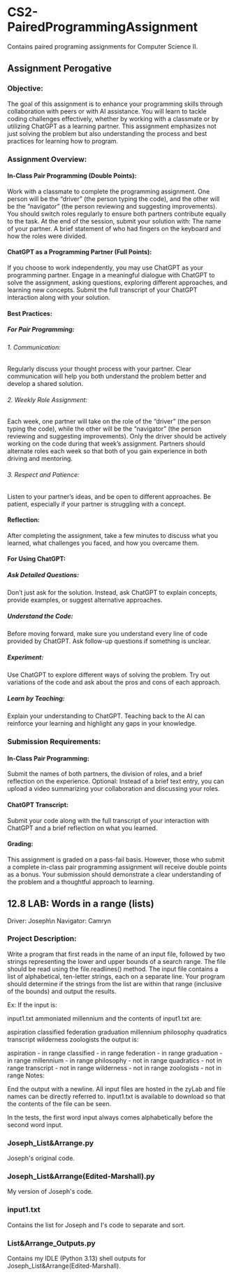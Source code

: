 # CS2-PairedProgrammingAssignment
Contains paired programing assignments for Computer Science II.

## Assignment Perogative
### Objective:
The goal of this assignment is to enhance your programming skills through collaboration with peers or with AI assistance. You will learn to tackle coding challenges effectively, whether by working with a classmate or by utilizing ChatGPT as a learning partner. This assignment emphasizes not just solving the problem but also understanding the process and best practices for learning how to program.

### Assignment Overview:

#### In-Class Pair Programming (Double Points):
Work with a classmate to complete the programming assignment.
One person will be the “driver” (the person typing the code), and the other will be the “navigator” (the person reviewing and suggesting improvements).
You should switch roles regularly to ensure both partners contribute equally to the task.
At the end of the session, submit your solution with:
The name of your partner.
A brief statement of who had fingers on the keyboard and how the roles were divided.
#### ChatGPT as a Programming Partner (Full Points):
If you choose to work independently, you may use ChatGPT as your programming partner.
Engage in a meaningful dialogue with ChatGPT to solve the assignment, asking questions, exploring different approaches, and learning new concepts.
Submit the full transcript of your ChatGPT interaction along with your solution.
#### Best Practices:

##### For Pair Programming:

###### 1. Communication:
Regularly discuss your thought process with your partner. Clear communication will help you both understand the problem better and develop a shared solution.
###### 2. Weekly Role Assignment:
Each week, one partner will take on the role of the “driver” (the person typing the code), while the other will be the “navigator” (the person reviewing and suggesting improvements). Only the driver should be actively working on the code during that week’s assignment.
Partners should alternate roles each week so that both of you gain experience in both driving and mentoring.
###### 3. Respect and Patience: 
Listen to your partner’s ideas, and be open to different approaches. Be patient, especially if your partner is struggling with a concept.
#### Reflection:
After completing the assignment, take a few minutes to discuss what you learned, what challenges you faced, and how you overcame them.

#### For Using ChatGPT:

##### Ask Detailed Questions:
Don’t just ask for the solution. Instead, ask ChatGPT to explain concepts, provide examples, or suggest alternative approaches.
##### Understand the Code:
Before moving forward, make sure you understand every line of code provided by ChatGPT. Ask follow-up questions if something is unclear.
##### Experiment:
Use ChatGPT to explore different ways of solving the problem. Try out variations of the code and ask about the pros and cons of each approach.
##### Learn by Teaching:
Explain your understanding to ChatGPT. Teaching back to the AI can reinforce your learning and highlight any gaps in your knowledge.

### Submission Requirements:

#### In-Class Pair Programming:
Submit the names of both partners, the division of roles, and a brief reflection on the experience.
Optional: Instead of a brief text entry, you can upload a video summarizing your collaboration and discussing your roles.
#### ChatGPT Transcript:
Submit your code along with the full transcript of your interaction with ChatGPT and a brief reflection on what you learned.
#### Grading:
This assignment is graded on a pass-fail basis. However, those who submit a complete in-class pair programming assignment will receive double points as a bonus. Your submission should demonstrate a clear understanding of the problem and a thoughtful approach to learning.

## 12.8 LAB: Words in a range (lists)
Driver: Joseph\n
Navigator: Camryn

### Project Description:
Write a program that first reads in the name of an input file, followed by two
strings representing the lower and upper bounds of a search range. The file
should be read using the file.readlines() method. The input file contains a
list of alphabetical, ten-letter strings, each on a separate line. Your
program should determine if the strings from the list are within that
range (inclusive of the bounds) and output the results.

Ex: If the input is:

input1.txt
ammoniated
millennium
and the contents of input1.txt are:

aspiration
classified
federation
graduation
millennium
philosophy
quadratics
transcript
wilderness
zoologists
the output is:

aspiration - in range
classified - in range
federation - in range
graduation - in range
millennium - in range
philosophy - not in range
quadratics - not in range
transcript - not in range
wilderness - not in range
zoologists - not in range
Notes:

End the output with a newline.
All input files are hosted in the zyLab and file names can be directly
referred to. input1.txt is available to download so that the contents of
the file can be seen.

In the tests, the first word input always comes alphabetically before
the second word input.

### Joseph_List&Arrange.py
Joseph's original code.

### Joseph_List&Arrange(Edited-Marshall).py
My version of Joseph's code.

### input1.txt
Contains the list for Joseph and I's code to separate and sort.

### List&Arrange_Outputs.py
Contains my IDLE (Python 3.13) shell outputs for Joseph_List&Arrange(Edited-Marshall).
